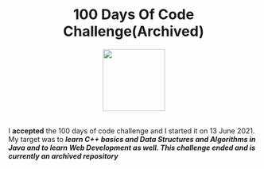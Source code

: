 <h1 align = "center">100 Days Of Code Challenge(Archived)</h1>
<center><img src = "https://100-days-of-code.s3-us-west-1.amazonaws.com/Readme/100DocLogo.gif"
width="125" height = "125" > </center>
<br>


<p>I <b>accepted</b> the 100 days of code challenge and I started it on 13 June 2021. My target was to <b><i>learn C++ basics and Data Structures and Algorithms in Java and to learn Web Development as well. This challenge ended and is currently an archived repository
